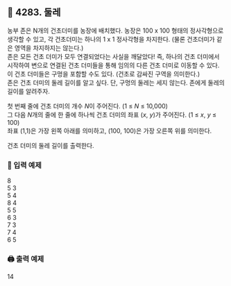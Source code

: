 ## 🏁 4283. 둘레
농부 존은 N개의 건초더미를 농장에 배치했다. 농장은 100 x 100 형태의 정사각형으로 생각할 수 있고, 각 건초더미는 하나의 1 x 1 정사각형을 차지한다. (물론 건초더미가 같은 영역을 차지하지는 않는다.)
<br>존은 모든 건초 더미가 모두 연결되었다는 사실을 깨달았다! 즉, 하나의 건초 더미에서 시작하여 변으로 연결된 건초 더미들을 통해 임의의 다른 건초 더미로 이동할 수 있다. 이 건초 더미들은 구멍을 포함할 수도 있다. (건초로 감싸진 구역을 의미한다.)
<br>존은 건초 더미의 둘레 길이를 알고 싶다. 단, 구멍의 둘레는 세지 않는다. 존에게 둘레의 길이를 알려주자.

첫 번째 줄에 건초 더미의 개수 $N$이 주어진다. (1 ≤ $N$ ≤ 10,000)
<br>그 다음 $N$개의 줄에 한 줄에 하나씩 건초 더미의 좌표 ($x$, $y$)가 주어진다. (1 ≤ $x$, $y$ ≤ 100)
<br>좌표 (1,1)은 가장 왼쪽 아래를 의미하고, (100, 100)은 가장 오른쪽 위를 의미한다.

건초 더미의 둘레 길이를 출력한다.

### 📝 입력 예제
8<br>
5 3<br>
5 4<br>
8 4<br>
5 5<br>
6 3<br>
7 3<br>
7 4<br>
6 5

### 🖨️ 출력 예제
14

